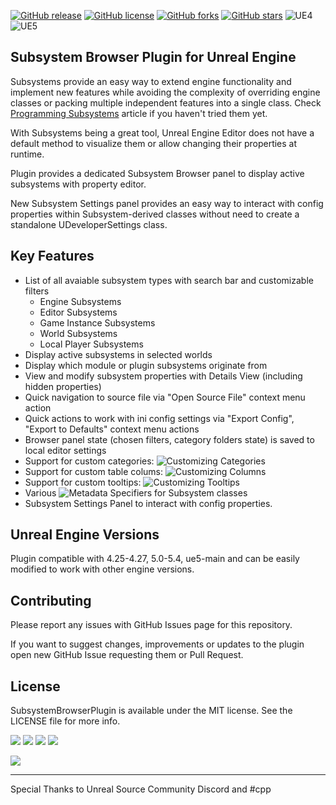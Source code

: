 [![GitHub release](https://img.shields.io/github/release/aquanox/SubsystemBrowserPlugin.svg)](https://github.com/aquanox/SubsystemBrowserPlugin/releases)
[![GitHub license](https://img.shields.io/github/license/aquanox/SubsystemBrowserPlugin)](https://github.com/aquanox/SubsystemBrowserPlugin/blob/main/LICENSE)
[![GitHub forks](https://img.shields.io/github/forks/aquanox/SubsystemBrowserPlugin)](https://github.com/aquanox/SubsystemBrowserPlugin/network)
[![GitHub stars](https://img.shields.io/github/stars/aquanox/SubsystemBrowserPlugin)](https://github.com/aquanox/SubsystemBrowserPlugin/stargazers)
![UE4](https://img.shields.io/badge/UE4-4.25+-lightgrey)
![UE5](https://img.shields.io/badge/UE5-5.0+-lightgrey)

## Subsystem Browser Plugin for Unreal Engine

Subsystems provide an easy way to extend engine functionality and implement new features while avoiding the complexity of overriding engine classes or packing multiple independent features into a single class.
Check [Programming Subsystems](https://docs.unrealengine.com/4.27/en-US/ProgrammingAndScripting/Subsystems/) article if you haven't tried them yet.

With Subsystems being a great tool, Unreal Engine Editor does not have a default method to visualize them or allow changing their properties at runtime.

Plugin provides a dedicated Subsystem Browser panel to display active subsystems with property editor.

New Subsystem Settings panel provides an easy way to interact with config properties within Subsystem-derived classes without need to create a standalone UDeveloperSettings class.

## Key Features

 * List of all avaiable subsystem types with search bar and customizable filters
   * Engine Subsystems
   * Editor Subsystems
   * Game Instance Subsystems
   * World Subsystems
   * Local Player Subsystems  
 * Display active subsystems in selected worlds
 * Display which module or plugin subsystems originate from
 * View and modify subsystem properties with Details View (including hidden properties)
 * Quick navigation to source file via "Open Source File" context menu action
 * Quick actions to work with ini config settings via "Export Config", "Export to Defaults" context menu actions
 * Browser panel state (chosen filters, category folders state) is saved to local editor settings
 * Support for custom categories: ![Customizing Categories](https://github.com/aquanox/SubsystemBrowserPlugin/wiki/Customizing-Categories)
 * Support for custom table colums: ![Customizing Columns](https://github.com/aquanox/SubsystemBrowserPlugin/wiki/Customizing-Columns)
 * Support for custom tooltips: ![Customizing Tooltips](https://github.com/aquanox/SubsystemBrowserPlugin/wiki/Customizing-Tooltips)
 * Various ![Metadata Specifiers](https://github.com/aquanox/SubsystemBrowserPlugin/wiki/Plugin-Metadata-Specifiers-Reference) for Subsystem classes
 * Subsystem Settings Panel to interact with config properties.
 
## Unreal Engine Versions

Plugin compatible with 4.25-4.27, 5.0-5.4, ue5-main and can be easily modified to work with other engine versions.

## Contributing

Please report any issues with GitHub Issues page for this repository.

If you want to suggest changes, improvements or updates to the plugin open new GitHub Issue requesting them or Pull Request.

## License

SubsystemBrowserPlugin is available under the MIT license. See the LICENSE file for more info.

![](Images/UE4-Preview.png)
![](Images/UE4-Search.png)
![](Images/UE4-ContextMenu.png)
![](Images/UE4-ViewOptions.png)

![](Images/UE5-Preview.png)

---

Special Thanks to Unreal Source Community Discord and #cpp 
